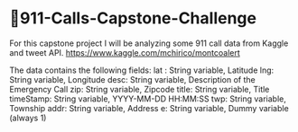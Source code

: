 # 💃911-Calls-Capstone-Challenge
For this capstone project I will be analyzing some 911 call data from Kaggle and tweet API.
https://www.kaggle.com/mchirico/montcoalert

The data contains the following fields:
lat : String variable, Latitude
lng: String variable, Longitude
desc: String variable, Description of the Emergency Call
zip: String variable, Zipcode
title: String variable, Title
timeStamp: String variable, YYYY-MM-DD HH:MM:SS
twp: String variable, Township
addr: String variable, Address
e: String variable, Dummy variable (always 1)
